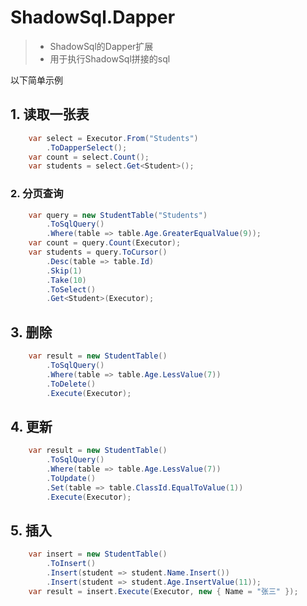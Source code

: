 ﻿# ShadowSql.Dapper
>* ShadowSql的Dapper扩展
>* 用于执行ShadowSql拼接的sql

以下简单示例

## 1. 读取一张表
~~~csharp
    var select = Executor.From("Students")
        .ToDapperSelect();
    var count = select.Count();
    var students = select.Get<Student>();
~~~

### 2. 分页查询
~~~csharp
    var query = new StudentTable("Students")
        .ToSqlQuery()
        .Where(table => table.Age.GreaterEqualValue(9));
    var count = query.Count(Executor);
    var students = query.ToCursor()
        .Desc(table => table.Id)
        .Skip(1)
        .Take(10)
        .ToSelect()
        .Get<Student>(Executor);
~~~

## 3. 删除
~~~csharp
    var result = new StudentTable()
        .ToSqlQuery()
        .Where(table => table.Age.LessValue(7))
        .ToDelete()
        .Execute(Executor);
~~~

## 4. 更新
~~~csharp
    var result = new StudentTable()
        .ToSqlQuery()
        .Where(table => table.Age.LessValue(7))
        .ToUpdate()
        .Set(table => table.ClassId.EqualToValue(1))
        .Execute(Executor);
~~~

## 5. 插入
~~~csharp
    var insert = new StudentTable()
        .ToInsert()
        .Insert(student => student.Name.Insert())
        .Insert(student => student.Age.InsertValue(11));
    var result = insert.Execute(Executor, new { Name = "张三" });
~~~
>